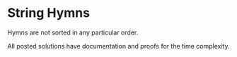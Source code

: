 # String Hymns

Hymns are not sorted in any particular order.

All posted solutions have documentation and proofs for the time complexity.
